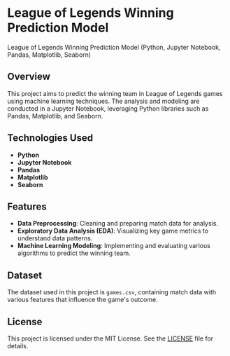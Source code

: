 # League of Legends Winning Prediction Model
League of Legends Winning Prediction Model (Python, Jupyter Notebook, Pandas, Matplotlib, Seaborn)

## Overview
This project aims to predict the winning team in League of Legends games using machine learning techniques. The analysis and modeling are conducted in a Jupyter Notebook, leveraging Python libraries such as Pandas, Matplotlib, and Seaborn.

## Technologies Used
- **Python**
- **Jupyter Notebook**
- **Pandas**
- **Matplotlib**
- **Seaborn**

## Features
- **Data Preprocessing**: Cleaning and preparing match data for analysis.
- **Exploratory Data Analysis (EDA)**: Visualizing key game metrics to understand data patterns.
- **Machine Learning Modeling**: Implementing and evaluating various algorithms to predict the winning team.


## Dataset
The dataset used in this project is `games.csv`, containing match data with various features that influence the game's outcome.


## License
This project is licensed under the MIT License. See the [LICENSE](LICENSE) file for details.
